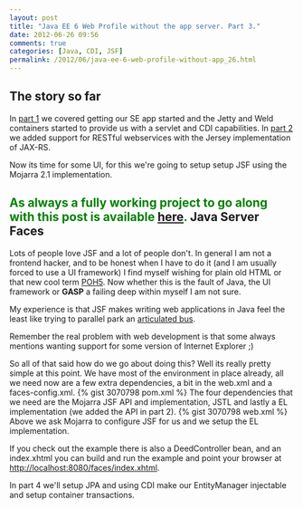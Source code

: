```yaml
---
layout: post
title: "Java EE 6 Web Profile without the app server. Part 3."
date: 2012-06-26 09:56
comments: true
categories: [Java, CDI, JSF]
permalink: /2012/06/java-ee-6-web-profile-without-app_26.html
---
```

The story so far
----------------
In [part 1](http://www.lifeasageek.com/2012/06/java-ee-6-web-profile-without-container.html) we covered getting our SE app started and the Jetty and Weld containers started to provide us with a servlet and CDI capabilities. In [part 2](http://www.lifeasageek.com/2012/06/java-ee-6-web-profile-without-app.html) we added support for RESTful webservices with the Jersey implementation of JAX-RS.

Now its time for some UI, for this we're going to setup setup JSF  using the Mojarra 2.1 implementation.

<font color="green">As always a fully working project to go along with this post is available [here](https://github.com/justinwyer/goodstuff-example/tree/part3).</font>
Java Server Faces
-----------------
Lots of people love JSF and a lot of people don't. In general I am not a frontend hacker, and to be honest when I have to do it (and I am usually forced to use a UI framework) I find myself wishing for plain old HTML or that new cool term [POH5](http://vimeo.com/33538130). Now whether this is the fault of Java, the UI framework or **GASP** a failing deep within myself I am not sure.

My experience is that JSF makes writing web applications in Java feel the least like trying to parallel park an [articulated bus](http://en.wikipedia.org/wiki/Articulated_bus).

Remember the real problem with web development is that some  always mentions wanting support for some version of Internet Explorer ;)

So all of that said how do we go about doing this? Well its really pretty simple at this point. We have most of the environment in place already, all we need now are a few extra dependencies, a bit in the web.xml and a faces-config.xml.
{% gist 3070798 pom.xml %}
The four dependencies that we need are the Mojarra JSF API and implementation, JSTL and lastly a EL implementation (we added the API in part 2).
{% gist 3070798 web.xml %}
Above we ask Mojarra to configure JSF for us and we setup the EL implementation.

If you check out the example there is also a DeedController bean, and an index.xhtml you can build and run the example and point your browser at [http://localhost:8080/faces/index.xhtml](http://localhost:8080/faces/index.xhtml).

In part 4 we'll setup JPA and using CDI make our EntityManager injectable and setup container transactions.
